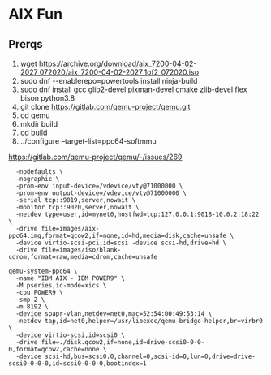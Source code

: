 # AIX Fun

## Prerqs

1. wget https://archive.org/download/aix_7200-04-02-2027_072020/aix_7200-04-02-2027_1of2_072020.iso
2. sudo dnf --enablerepo=powertools install ninja-build
3. sudo dnf install gcc glib2-devel pixman-devel cmake zlib-devel flex bison python3.8 
4. git clone https://gitlab.com/qemu-project/qemu.git
5. cd qemu  
6. mkdir build 
7. cd build
8. ../configure –target-list=ppc64-softmmu



https://gitlab.com/qemu-project/qemu/-/issues/269

```
  -nodefaults \
  -nographic \
  -prom-env input-device=/vdevice/vty@71000000 \
  -prom-env output-device=/vdevice/vty@71000000 \
  -serial tcp::9019,server,nowait \
  -monitor tcp::9020,server,nowait \
  -netdev type=user,id=mynet0,hostfwd=tcp:127.0.0.1:9018-10.0.2.18:22 \
  -drive file=images/aix-ppc64.img,format=qcow2,if=none,id=hd,media=disk,cache=unsafe \
  -device virtio-scsi-pci,id=scsi -device scsi-hd,drive=hd \
  -drive file=images/iso/blank-cdrom,format=raw,media=cdrom,cache=unsafe

qemu-system-ppc64 \
  -name "IBM AIX - IBM POWER9" \
  -M pseries,ic-mode=xics \
  -cpu POWER9 \
  -smp 2 \
  -m 8192 \
  -device spapr-vlan,netdev=net0,mac=52:54:00:49:53:14 \
  -netdev tap,id=net0,helper=/usr/libexec/qemu-bridge-helper,br=virbr0 \
  -device virtio-scsi,id=scsi0 \
  -drive file=./disk.qcow2,if=none,id=drive-scsi0-0-0-0,format=qcow2,cache=none \
  -device scsi-hd,bus=scsi0.0,channel=0,scsi-id=0,lun=0,drive=drive-scsi0-0-0-0,id=scsi0-0-0-0,bootindex=1
```
